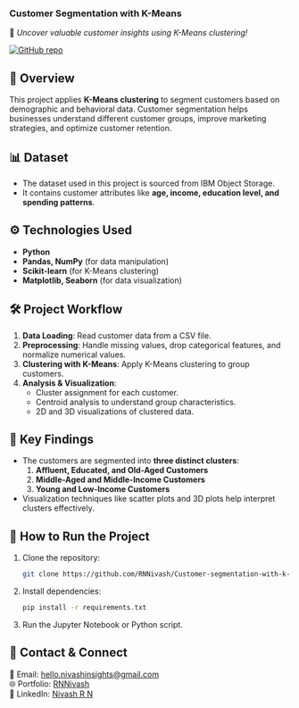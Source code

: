 ### **Customer Segmentation with K-Means**
🚀 *Uncover valuable customer insights using K-Means clustering!*

[![GitHub repo](https://img.shields.io/badge/GitHub-Repo-blue?logo=github)](https://github.com/RNNivash/Customer-segmentation-with-k-Means)

## 📌 **Overview**
This project applies **K-Means clustering** to segment customers based on demographic and behavioral data. Customer segmentation helps businesses understand different customer groups, improve marketing strategies, and optimize customer retention.

## 📊 **Dataset**
- The dataset used in this project is sourced from IBM Object Storage.
- It contains customer attributes like **age, income, education level, and spending patterns**.

## ⚙️ **Technologies Used**
- **Python**
- **Pandas, NumPy** (for data manipulation)
- **Scikit-learn** (for K-Means clustering)
- **Matplotlib, Seaborn** (for data visualization)

## 🛠 **Project Workflow**
1. **Data Loading**: Read customer data from a CSV file.
2. **Preprocessing**: Handle missing values, drop categorical features, and normalize numerical values.
3. **Clustering with K-Means**: Apply K-Means clustering to group customers.
4. **Analysis & Visualization**:
   - Cluster assignment for each customer.
   - Centroid analysis to understand group characteristics.
   - 2D and 3D visualizations of clustered data.

## 📌 **Key Findings**
- The customers are segmented into **three distinct clusters**:
  1. **Affluent, Educated, and Old-Aged Customers**
  2. **Middle-Aged and Middle-Income Customers**
  3. **Young and Low-Income Customers**
- Visualization techniques like scatter plots and 3D plots help interpret clusters effectively.


## 🚀 **How to Run the Project**
1. Clone the repository:  
   ```bash
   git clone https://github.com/RNNivash/Customer-segmentation-with-k-Means.git
   ```
2. Install dependencies:  
   ```bash
   pip install -r requirements.txt
   ```
3. Run the Jupyter Notebook or Python script.

## 📩 **Contact & Connect**
📧 Email: [hello.nivashinsights@gmail.com](mailto:hello.nivashinsights@gmail.com)  
🌐 Portfolio: [RNNivash](https://rnnivash.github.io/My_Port/)  
🔗 LinkedIn: [Nivash R N](https://www.linkedin.com/in/nivash-r-n/)

